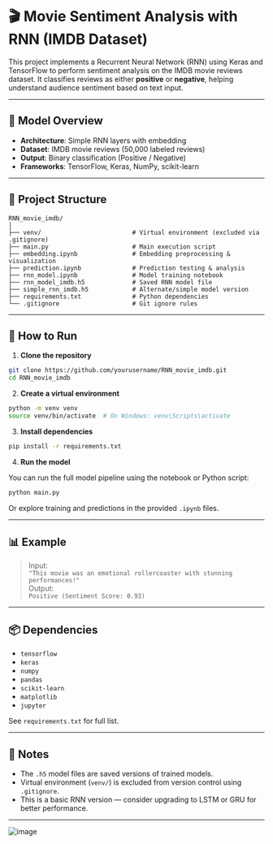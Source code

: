 # 🎬 Movie Sentiment Analysis with RNN (IMDB Dataset)

This project implements a Recurrent Neural Network (RNN) using Keras and TensorFlow to perform sentiment analysis on the IMDB movie reviews dataset. It classifies reviews as either **positive** or **negative**, helping understand audience sentiment based on text input.

---

## 🧠 Model Overview

- **Architecture**: Simple RNN layers with embedding
- **Dataset**: IMDB movie reviews (50,000 labeled reviews)
- **Output**: Binary classification (Positive / Negative)
- **Frameworks**: TensorFlow, Keras, NumPy, scikit-learn

---

## 📁 Project Structure

```
RNN_movie_imdb/
│
├── venv/                         # Virtual environment (excluded via .gitignore)
├── main.py                       # Main execution script
├── embedding.ipynb               # Embedding preprocessing & visualization
├── prediction.ipynb              # Prediction testing & analysis
├── rnn_model.ipynb               # Model training notebook
├── rnn_model_imdb.h5             # Saved RNN model file
├── simple_rnn_imdb.h5            # Alternate/simple model version
├── requirements.txt              # Python dependencies
└── .gitignore                    # Git ignore rules
```

---

## 🚀 How to Run

1. **Clone the repository**

```bash
git clone https://github.com/yourusername/RNN_movie_imdb.git
cd RNN_movie_imdb
```

2. **Create a virtual environment**

```bash
python -m venv venv
source venv/bin/activate  # On Windows: venv\Scripts\activate
```

3. **Install dependencies**

```bash
pip install -r requirements.txt
```

4. **Run the model**

You can run the full model pipeline using the notebook or Python script:

```bash
python main.py
```

Or explore training and predictions in the provided `.ipynb` files.

---

## 📊 Example

> Input:  
> `"This movie was an emotional rollercoaster with stunning performances!"`  
> Output:  
> `Positive (Sentiment Score: 0.93)`

---

## 📦 Dependencies

- `tensorflow`
- `keras`
- `numpy`
- `pandas`
- `scikit-learn`
- `matplotlib`
- `jupyter`

See `requirements.txt` for full list.

---

## 📌 Notes

- The `.h5` model files are saved versions of trained models.
- Virtual environment (`venv/`) is excluded from version control using `.gitignore`.
- This is a basic RNN version — consider upgrading to LSTM or GRU for better performance.

---

![image](https://github.com/user-attachments/assets/72b962d8-d414-402b-9ad5-910920fc923f)


